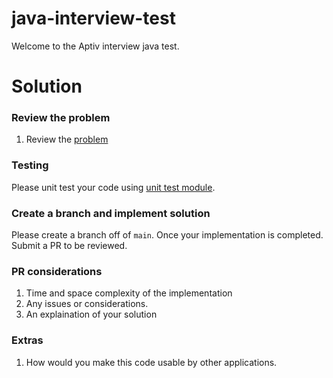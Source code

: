 # java-interview-test
Welcome to the Aptiv interview java test.

# Solution
### Review the problem
1. Review the [problem](https://github.com/kpderoshAptiv/java-interview-test/issues/1)

### Testing
Please unit test your code using [unit test module](app/src/test/java/interview/exam/InterviewUnitTests.java).
### Create a branch and implement solution
Please create a branch off of ```main```. Once your implementation is completed. Submit a PR to be reviewed.

### PR considerations
1. Time and space complexity of the implementation
2. Any issues or considerations.
3. An explaination of your solution

### Extras
1. How would you make this code usable by other applications.